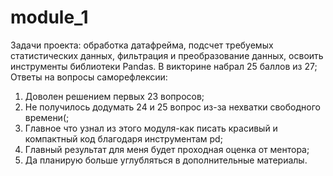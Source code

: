 # module_1
Задачи проекта: 
  обработка датафрейма, подсчет требуемых статистических данных, 
  фильтрация и преобразование данных, освоить инструменты библиотеки Pandas.
В викторине набрал 25 баллов из 27;
Ответы на вопросы саморефлексии:
  1. Доволен решением первых 23 вопросов;
  2. Не получилось додумать 24 и 25 вопрос из-за нехватки свободного времени(;
  3. Главное что узнал из этого модуля-как писать красивый и компактный код благодаря инструментам pd;
  4. Главный результат для меня будет проходная оценка от ментора;
  5. Да планирую больше углубляться в дополнительные материалы.
